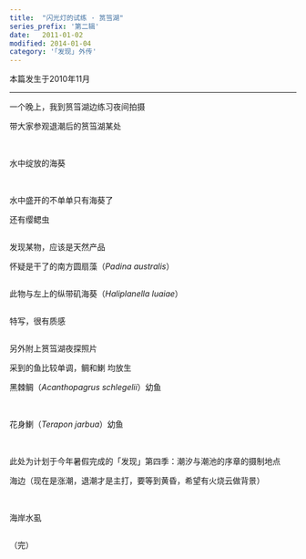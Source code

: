 ```yaml
---
title:  "闪光灯的试练 · 筼筜湖"
series_prefix: '第二辑'
date:   2011-01-02
modified: 2014-01-04
category: '｢发现｣ 外传'
---
```

本篇发生于2010年11月

---

一个晚上，我到筼筜湖边练习夜间拍摄

带大家参观退潮后的筼筜湖某处

<img class='disc' data-src='https://lykoseremos.github.io/gmalb-01/diss2/1.jpg'>

<img class='disc' data-src='https://lykoseremos.github.io/gmalb-01/diss2/2.jpg'>

水中绽放的海葵

<img class='disc' data-src='https://lykoseremos.github.io/gmalb-01/diss2/3.jpg'>

<img class='disc' data-src='https://lykoseremos.github.io/gmalb-01/diss2/4.jpg'>

<img class='disc' data-src='https://lykoseremos.github.io/gmalb-01/diss2/5.jpg'>

水中盛开的不单单只有海葵了

还有缨鳃虫

<img class='disc' data-src='https://lykoseremos.github.io/gmalb-01/diss2/6.jpg'>

发现某物，应该是天然产品

怀疑是干了的南方圆扇藻（<i>Padina australis</i>）

<img class='disc' data-src='https://lykoseremos.github.io/gmalb-01/diss2/7.jpg'>

此物与左上的纵带矶海葵（<i>Haliplanella luaiae</i>）

<img class='disc' data-src='https://lykoseremos.github.io/gmalb-01/diss2/8.jpg'>

特写，很有质感

<img class='disc' data-src='https://lykoseremos.github.io/gmalb-01/diss2/9.jpg'>

另外附上筼筜湖夜探照片

采到的鱼比较单调，鲷和鯻 均放生

黑棘鲷（<i>Acanthopagrus schlegelii</i>）幼鱼

<img class='disc' data-src='https://lykoseremos.github.io/gmalb-01/diss2/10.jpg'>

<img class='disc' data-src='https://lykoseremos.github.io/gmalb-01/diss2/11.jpg'>

花身鯻（<i>Terapon jarbua</i>）幼鱼

<img class='disc' data-src='https://lykoseremos.github.io/gmalb-01/diss2/12.jpg'>

<img class='disc' data-src='https://lykoseremos.github.io/gmalb-01/diss2/13.jpg'>


此处为计划于今年暑假完成的「发现」第四季：潮汐与潮池的序章的摄制地点

海边（现在是涨潮，退潮才是主打，要等到黄昏，希望有火烧云做背景）

<img class='disc' data-src='https://lykoseremos.github.io/gmalb-01/diss2/14.jpg'>

<img class='disc' data-src='https://lykoseremos.github.io/gmalb-01/diss2/15.jpg'>

海岸水虱

<img class='disc' data-src='https://lykoseremos.github.io/gmalb-01/diss2/16.jpg'>

（完）
